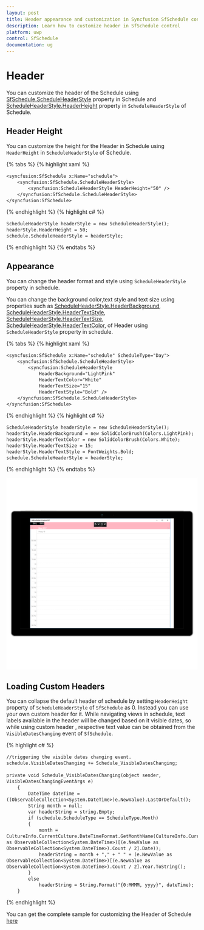 ```yaml
---     
layout: post     
title: Header appearance and customization in Syncfusion SfSchedule control for UWP     
description: Learn how to customize header in SfSchedule control 
platform: uwp    
control: SfSchedule     
documentation: ug 
---  
```


# Header

You can customize the header of the Schedule using [SfSchedule.ScheduleHeaderStyle](https://help.syncfusion.com/cr/cref_files/uwp/sfschedule/Syncfusion.SfSchedule.UWP~Syncfusion.UI.Xaml.Schedule.SfSchedule~ScheduleHeaderStyle.html) property in Schedule and [ScheduleHeaderStyle.HeaderHeight](https://help.syncfusion.com/cr/cref_files/uwp/sfschedule/Syncfusion.SfSchedule.UWP~Syncfusion.UI.Xaml.Schedule.ScheduleHeaderStyle~HeaderHeight.html) property in `ScheduleHeaderStyle` of Schedule.

## Header Height

You can customize the height for the Header in Schedule using `HeaderHeight` in `ScheduleHeaderStyle` of Schedule.

{% tabs %} 
{% highlight xaml %}
        
    <syncfusion:SfSchedule x:Name="schedule">
        <syncfusion:SfSchedule.ScheduleHeaderStyle>
            <syncfusion:ScheduleHeaderStyle HeaderHeight="50" />
        </syncfusion:SfSchedule.ScheduleHeaderStyle>
    </syncfusion:SfSchedule>
    
{% endhighlight %} 
{% highlight c# %}

	ScheduleHeaderStyle headerStyle = new ScheduleHeaderStyle();
    headerStyle.HeaderHeight = 50;
    schedule.ScheduleHeaderStyle = headerStyle;

{% endhighlight %}
{% endtabs %} 

## Appearance

You can change the header format and style using `ScheduleHeaderStyle` property in schedule.

You can change the background color,text style and text size using properties such as [ScheduleHeaderStyle.HeaderBackground](https://help.syncfusion.com/cr/cref_files/uwp/sfschedule/Syncfusion.SfSchedule.UWP~Syncfusion.UI.Xaml.Schedule.ScheduleHeaderStyle~HeaderBackground.html), [ScheduleHeaderStyle.HeaderTextStyle](https://help.syncfusion.com/cr/cref_files/uwp/sfschedule/Syncfusion.SfSchedule.UWP~Syncfusion.UI.Xaml.Schedule.ScheduleHeaderStyle~HeaderTextStyle.html), [ScheduleHeaderStyle.HeaderTextSize](https://help.syncfusion.com/cr/cref_files/uwp/sfschedule/Syncfusion.SfSchedule.UWP~Syncfusion.UI.Xaml.Schedule.ScheduleHeaderStyle~HeaderTextSize.html), [ScheduleHeaderStyle.HeaderTextColor](https://help.syncfusion.com/cr/cref_files/uwp/sfschedule/Syncfusion.SfSchedule.UWP~Syncfusion.UI.Xaml.Schedule.ScheduleHeaderStyle~HeaderTextColor.html), of Header using `ScheduleHeaderStyle` property in schedule.

{% tabs %} 
{% highlight xaml %}

    <syncfusion:SfSchedule x:Name="schedule" ScheduleType="Day">
        <syncfusion:SfSchedule.ScheduleHeaderStyle>
            <syncfusion:ScheduleHeaderStyle
                HeaderBackground="LightPink"
                HeaderTextColor="White"
                HeaderTextSize="15"
                HeaderTextStyle="Bold" />
        </syncfusion:SfSchedule.ScheduleHeaderStyle>
    </syncfusion:SfSchedule>

{% endhighlight %}
{% highlight c# %}

	ScheduleHeaderStyle headerStyle = new ScheduleHeaderStyle();
    headerStyle.HeaderBackground = new SolidColorBrush(Colors.LightPink);
    headerStyle.HeaderTextColor = new SolidColorBrush(Colors.White);
    headerStyle.HeaderTextSize = 15;
    headerStyle.HeaderTextStyle = FontWeights.Bold;
    schedule.ScheduleHeaderStyle = headerStyle;

{% endhighlight %}
{% endtabs %} 

![](Header_images/HeaderStyle.png) 

## Loading Custom Headers

You can collapse the default header of schedule by setting `HeaderHeight` property of `ScheduleHeaderStyle` of `SfSchedule` as 0. Instead you can use your own custom header for it. While navigating views in schedule, text labels available in the header will be changed based on it visible dates, so while using custom header , respective text value can be obtained from the `VisibleDatesChanging` event of `SfSchedule`.

{% highlight c# %}
    
    //triggering the visible dates changing event.
    schedule.VisibleDatesChanging += Schedule_VisibleDatesChanging; 

    private void Schedule_VisibleDatesChanging(object sender, VisibleDatesChangingEventArgs e)
        {
            DateTime dateTime = ((ObservableCollection<System.DateTime>)e.NewValue).LastOrDefault();
            String month = null;
            var headerString = string.Empty;
            if (schedule.ScheduleType == ScheduleType.Month)
            {
                month = CultureInfo.CurrentCulture.DateTimeFormat.GetMonthName(CultureInfo.CurrentCulture.Calendar.GetMonth((e.NewValue as ObservableCollection<System.DateTime>)[(e.NewValue as ObservableCollection<System.DateTime>).Count / 2].Date));
                headerString = month + "," + " " + (e.NewValue as ObservableCollection<System.DateTime>)[(e.NewValue as ObservableCollection<System.DateTime>).Count / 2].Year.ToString();
            }
            else
                headerString = String.Format("{0:MMMM, yyyy}", dateTime);
        }

{% endhighlight %}

You can get the complete sample for customizing the Header of Schedule [here](http://www.syncfusion.com/downloads/support/directtrac/general/ze/HeaderSample_UWP-317998418.zip) 